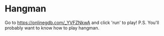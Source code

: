 # Hangman
Go to https://onlinegdb.com/_YVFZNkwA and click 'run' to play!
P.S. You'll probably want to know how to play hangman.

